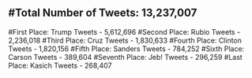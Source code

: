 #Total Number of Tweets: 13,237,007 
---
#First Place: Trump Tweets - 5,612,696
#Second Place: Rubio Tweets - 2,236,018
#Third Place: Cruz Tweets - 1,830,633
#Fourth Place: Clinton Tweets - 1,820,156
#Fifth Place: Sanders Tweets - 784,252
#Sixth Place: Carson Tweets - 389,604
#Seventh Place: Jeb! Tweets - 296,259
#Last Place: Kasich Tweets - 268,407
